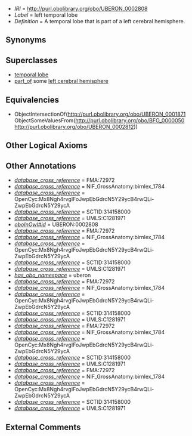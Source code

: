  * *IRI* = http://purl.obolibrary.org/obo/UBERON_0002808
 * *Label* = left temporal lobe
 * *Definition* = A temporal lobe that is part of a left cerebral hemisphere.

## Synonyms


## Superclasses

 * [temporal lobe](../../UBERON/71/UBERON_0001871.md)
 * [part_of](../../BFO/50/BFO_0000050.md) some [left cerebral hemisphere](../../UBERON/12/UBERON_0002812.md)

## Equivalencies

 * ObjectIntersectionOf(<http://purl.obolibrary.org/obo/UBERON_0001871> ObjectSomeValuesFrom(<http://purl.obolibrary.org/obo/BFO_0000050> <http://purl.obolibrary.org/obo/UBERON_0002812>))

## Other Logical Axioms


## Other Annotations

 * *[database_cross_reference](../../ef/oboInOwl#hasDbXref.md)* = FMA:72972
 * *[database_cross_reference](../../ef/oboInOwl#hasDbXref.md)* = NIF_GrossAnatomy:birnlex_1784
 * *[database_cross_reference](../../ef/oboInOwl#hasDbXref.md)* = OpenCyc:Mx8Ngh4rvgIFoJwpEbGdrcN5Y29ycB4rwQLi-ZwpEbGdrcN5Y29ycA
 * *[database_cross_reference](../../ef/oboInOwl#hasDbXref.md)* = SCTID:314158000
 * *[database_cross_reference](../../ef/oboInOwl#hasDbXref.md)* = UMLS:C1281971
 * *[oboInOwl#id](../../id/oboInOwl#id.md)* = UBERON:0002808
 * *[database_cross_reference](../../ef/oboInOwl#hasDbXref.md)* = FMA:72972
 * *[database_cross_reference](../../ef/oboInOwl#hasDbXref.md)* = NIF_GrossAnatomy:birnlex_1784
 * *[database_cross_reference](../../ef/oboInOwl#hasDbXref.md)* = OpenCyc:Mx8Ngh4rvgIFoJwpEbGdrcN5Y29ycB4rwQLi-ZwpEbGdrcN5Y29ycA
 * *[database_cross_reference](../../ef/oboInOwl#hasDbXref.md)* = SCTID:314158000
 * *[database_cross_reference](../../ef/oboInOwl#hasDbXref.md)* = UMLS:C1281971
 * *[has_obo_namespace](../../ce/oboInOwl#hasOBONamespace.md)* = uberon
 * *[database_cross_reference](../../ef/oboInOwl#hasDbXref.md)* = FMA:72972
 * *[database_cross_reference](../../ef/oboInOwl#hasDbXref.md)* = NIF_GrossAnatomy:birnlex_1784
 * *[database_cross_reference](../../ef/oboInOwl#hasDbXref.md)* = OpenCyc:Mx8Ngh4rvgIFoJwpEbGdrcN5Y29ycB4rwQLi-ZwpEbGdrcN5Y29ycA
 * *[database_cross_reference](../../ef/oboInOwl#hasDbXref.md)* = SCTID:314158000
 * *[database_cross_reference](../../ef/oboInOwl#hasDbXref.md)* = UMLS:C1281971
 * *[database_cross_reference](../../ef/oboInOwl#hasDbXref.md)* = FMA:72972
 * *[database_cross_reference](../../ef/oboInOwl#hasDbXref.md)* = NIF_GrossAnatomy:birnlex_1784
 * *[database_cross_reference](../../ef/oboInOwl#hasDbXref.md)* = OpenCyc:Mx8Ngh4rvgIFoJwpEbGdrcN5Y29ycB4rwQLi-ZwpEbGdrcN5Y29ycA
 * *[database_cross_reference](../../ef/oboInOwl#hasDbXref.md)* = SCTID:314158000
 * *[database_cross_reference](../../ef/oboInOwl#hasDbXref.md)* = UMLS:C1281971
 * *[database_cross_reference](../../ef/oboInOwl#hasDbXref.md)* = FMA:72972
 * *[database_cross_reference](../../ef/oboInOwl#hasDbXref.md)* = NIF_GrossAnatomy:birnlex_1784
 * *[database_cross_reference](../../ef/oboInOwl#hasDbXref.md)* = OpenCyc:Mx8Ngh4rvgIFoJwpEbGdrcN5Y29ycB4rwQLi-ZwpEbGdrcN5Y29ycA
 * *[database_cross_reference](../../ef/oboInOwl#hasDbXref.md)* = SCTID:314158000
 * *[database_cross_reference](../../ef/oboInOwl#hasDbXref.md)* = UMLS:C1281971

## External Comments


